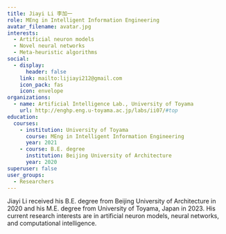 ```yaml
---
title: Jiayi Li 李加一
role: MEng in Intelligent Information Engineering
avatar_filename: avatar.jpg
interests:
  - Artificial neuron models
  - Novel neural networks
  - Meta-heuristic algorithms
social:
  - display:
      header: false
    link: mailto:lijiayi212@gmail.com
    icon_pack: fas
    icon: envelope
organizations:
  - name: Artificial Intelligence Lab., University of Toyama
    url: http://enghp.eng.u-toyama.ac.jp/labs/ii07/#top
education:
  courses:
    - institution: University of Toyama
      course: MEng in Intelligent Information Engineering
      year: 2021
    - course: B.E. degree
      institution: Beijing University of Architecture
      year: 2020
superuser: false
user_groups:
  - Researchers
---
```

Jiayi Li received his B.E. degree from Beijing University of Architecture in 2020 and his M.E. degree from University of Toyama, Japan in 2023. His current research interests are in artificial neuron models, neural networks, and computational intelligence.
